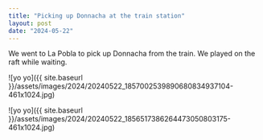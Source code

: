 ```yaml
---
title: "Picking up Donnacha at the train station"
layout: post
date: "2024-05-22"
---
```


We went to La Pobla to pick up Donnacha from the train. We played on the raft while waiting.

![yo yo]({{ site.baseurl }}/assets/images/2024/20240522_1857002539890680834937104-461x1024.jpg)

![yo yo]({{ site.baseurl }}/assets/images/2024/20240522_1856517386264473050803175-461x1024.jpg)
